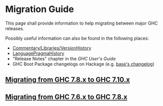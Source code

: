 # Migration Guide


This page shall provide information to help migrating between major GHC releases.


Possibly useful information can also be found in the following places:

- [Commentary/Libraries/VersionHistory](commentary/libraries/version-history)
- [LanguagePragmaHistory](language-pragma-history)
- "Release Notes" chapter in the *GHC User's Guide*
- GHC Boot Package changelogs on Hackage (e.g. [ base's changelog](http://hackage.haskell.org/package/base/changelog))

## [Migrating from GHC 7.8.x to GHC 7.10.x](migration/7.10)

## [Migrating from GHC 7.6.x to GHC 7.8.x](migration/7.8)